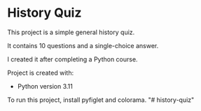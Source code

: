 # History Quiz

This project is a simple general history quiz.

It contains 10 questions and a single-choice answer.

I created it after completing a Python course.

Project is created with:
* Python version 3.11

To run this project, install pyfiglet and colorama.
"# history-quiz" 
